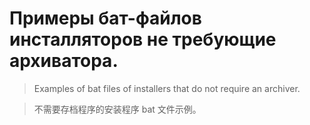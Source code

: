 # Примеры бат-файлов инсталляторов не требующие архиватора.

>Examples of bat files of installers that do not require an archiver.

>不需要存档程序的安装程序 bat 文件示例。
